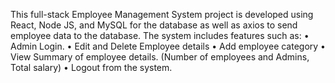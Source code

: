 This full-stack Employee Management System project is developed using React, Node JS, and MySQL for the database as well as axios to send employee data to the database. The system includes features such as: • Admin Login. • Edit and Delete Employee details • Add employee category • View Summary of employee details. (Number of employees and Admins, Total salary) • Logout from the system.
